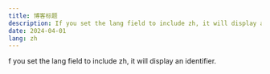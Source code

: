 ```yaml
---
title: 博客标题
description: If you set the lang field to include zh, it will display an identifier.
date: 2024-04-01
lang: zh
---
```


f you set the lang field to include zh, it will display an identifier.
